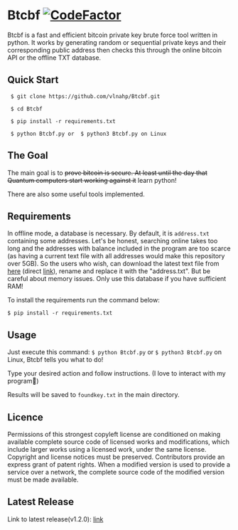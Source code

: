 
# Btcbf  [![CodeFactor](https://www.codefactor.io/repository/github/vlnahp/btcbf/badge/main)](https://www.codefactor.io/repository/github/vlnahp/btcbf/overview/main)
Btcbf is a fast and efficient bitcoin private key brute force tool written in python. It works by generating random or sequential private keys and their corresponding public address then checks this through the online bitcoin API or the offline TXT database. 

## **Quick Start**
```
 $ git clone https://github.com/vlnahp/Btcbf.git

 $ cd Btcbf

 $ pip install -r requirements.txt

 $ python Btcbf.py or  $ python3 Btcbf.py on Linux
```






## The Goal
The main goal is to ~~prove bitcoin is secure. At least until the day that Quantum computers start working against it~~ learn python! 

There are also some useful tools implemented.



## **Requirements**

  In offline mode, a database is necessary. By default, it is `address.txt` containing some addresses. Let's be honest, searching online takes too long and the addresses with balance included in the program are too scarce (as having a current text file with all addresses would make this repository over 5GB). So the users who wish, can download the latest text file from [here](http://addresses.loyce.club/) (direct [link](http://addresses.loyce.club/Bitcoin_addresses_LATEST.txt.gz)), rename and replace it with the "address.txt". But be careful about memory issues. Only use this database if you have sufficient RAM!

To install the requirements run the command below:

```$ pip install -r requirements.txt```  


## **Usage**
Just execute this command: `$ python Btcbf.py` or `$ python3 Btcbf.py` on Linux, Btcbf tells you what to do!

Type your desired action and follow instructions. (I love to interact with my program🙂)

Results will be saved to `foundkey.txt` in the main directory.

## **Licence**

Permissions of this strongest copyleft license are conditioned on making available complete source code of licensed works and modifications, which include larger works using a licensed work, under the same license. Copyright and license notices must be preserved. Contributors provide an express grant of patent rights. When a modified version is used to provide a service over a network, the complete source code of the modified version must be made available.




## Latest Release
Link to latest release(v1.2.0): [link](https://github.com/vlnahp/Btcbf/releases/download/v1.2.1/Btcbf-windows64-v.1.2.0.tar.xz)
